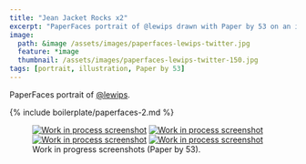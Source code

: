 ```yaml
---
title: "Jean Jacket Rocks x2"
excerpt: "PaperFaces portrait of @lewips drawn with Paper by 53 on an iPad."
image: 
  path: &image /assets/images/paperfaces-lewips-twitter.jpg 
  feature: *image
  thumbnail: /assets/images/paperfaces-lewips-twitter-150.jpg
tags: [portrait, illustration, Paper by 53]
---
```


PaperFaces portrait of <a href="http://twitter.com/lewips">@lewips</a>.

{% include boilerplate/paperfaces-2.md %}

<figure class="half">
	<a href="/assets/images/paperfaces-lewips-process-1-lg.jpg"><img src="/assets/images/paperfaces-lewips-process-1-600.jpg" alt="Work in process screenshot"></a>
	<a href="/assets/images/paperfaces-lewips-process-2-lg.jpg"><img src="/assets/images/paperfaces-lewips-process-2-600.jpg" alt="Work in process screenshot"></a>
	<a href="/assets/images/paperfaces-lewips-process-3-lg.jpg"><img src="/assets/images/paperfaces-lewips-process-3-600.jpg" alt="Work in process screenshot"></a>
	<a href="/assets/images/paperfaces-lewips-process-4-lg.jpg"><img src="/assets/images/paperfaces-lewips-process-4-600.jpg" alt="Work in process screenshot"></a>
	<figcaption>Work in progress screenshots (Paper by 53).</figcaption>
</figure>
